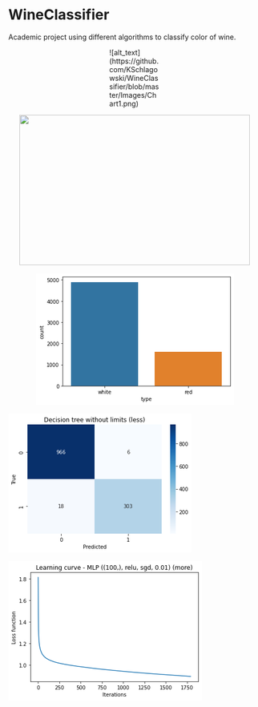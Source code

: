 # WineClassifier
Academic project using different algorithms to classify color of wine.


<div style="width:20%; margin: auto;">
  ![alt_text](https://github.com/KSchlagowski/WineClassifier/blob/master/Images/Chart1.png)
</div>

<p align="center">
  <img width="460" height="300" src=![](https://github.com/KSchlagowski/WineClassifier/blob/master/Images/Chart1.png)>
</p>

<p align="center">
  <img src="https://github.com/KSchlagowski/WineClassifier/blob/master/Images/Chart1.png" alt="Sublime's custom image"/>
</p>

![](https://github.com/KSchlagowski/WineClassifier/blob/master/Images/Chart2.png)

![alt_text](https://github.com/KSchlagowski/WineClassifier/blob/master/Images/Chart3.png)
